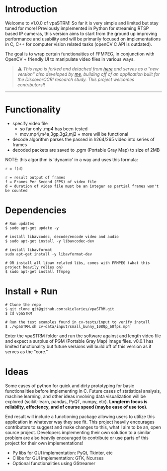 # Introduction
Welcome to v1.0.0 of vpaSTRM! So far it is very simple and limited but 
stay tuned for more!
Previously implemented in Python for streaming RTSP based IP cameras, 
this version aims to start from the ground up improving performance 
and usability and will be primarily focused on implementations in 
C, C++ for computer vision related tasks (openCV C API is outdated). 

The goal is to wrap certain functionaities of FFMPEG, in conjunction 
with OpenCV + friendly UI to manipulate video files in various ways.

> :warning: *This repo is forked and detached from [here](https://github.com/DiscoverCCRI/ip_cam) and serves
as a "new version" also developed by [me](https://github.com/akielaries), building off of an application
built for the DiscoverCCRI research study. This project welcomes contributors!!*
---

# Functionality
- specify video file 
  - so far only .mp4 has been tested
  - mov,mp4,m4a,3gp,3g2,mj2 + more will be functional 
- decode algorithm parses the passed in h264/265 video into series of frames  
- decoded packets are saved to .pgm (Portable Gray Map) to size of 2MB

NOTE: this algorithm is 'dynamic' in a way and uses this formula:
```
r = f(d)

r = result output of frames
f = Frames Per Second (FPS) of video file
d = duration of video file must be an integer as partial frames won't be counted
```

# Dependencies
```
# Run updates
$ sudo apt-get update -y

# install libavcodec, decode/encode video and audio
$ sudo apt-get install -y libavcodec-dev

# install libavformat
sudo apt-get install -y libavformat-dev

# OR install all libav related libs, comes with FFMPEG (what this project heavily relies on)
$ sudo apt-get install ffmpeg
```

# Install + Run
```
# Clone the repo
$ git clone git@github.com:akielaries/vpaSTRM.git
$ cd vpaSTRM

# Run the test examples found in cv-tests/input to verify install
$ ./vpaSTRM.sh cv-data/input/small_bunny_1080p_60fps.mp4
```
Enter the vpaSTRM folder and run the software against and length video file and expect
a surplus of PGM (Portable Gray Map) image files. v0.0.1 has limited functionality but
future versions will build off of this version as it serves as the "core."

# Ideas
Some cases of python for quick and dirty prototyping for basic
functionalities before implementing in C. Future cases of
statistical analysis, machine learning, and other ideas involving 
data visualization will be explored (scikit-learn, pandas, PyQT, numpy, 
etc). **Longterm focus is reliabilty, effeciency, and of course speed 
(maybe ease of use too).**

End result will include a functioning package allowing users to utilize 
this application in whatever way they see fit. This project heavily encourages
contributors to suggest and make changes to this, what I aim to be an, open source 
project. Developers implementing their own solution to a similar problem are also
heavily encouraged to contribute or use parts of this project for their own
implementations!

- Py libs for GUI implementation: PyQt, Tkinter, etc
- C libs for GUI implementation: GTK, Ncurses
- Optional functionalities using GStreamer

